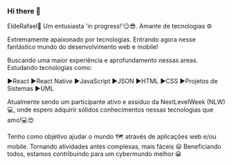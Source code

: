 ### Hi there 👋

EldeRafael🤚 Um entusiasta 'in progress!'😏😎. Amante de tecnologias ⚙ 

Extremamente apaixonado por tecnologias. Entrando agora nesse fantástico mundo do desenvolvimento web e mobile!

Buscando uma maior experiência e aprofundamento nessas areas. Estudando tecnologias como:

▶️React
▶️React Native
▶️JavaScript
▶️JSON
▶️HTML
▶️CSS
▶️Projetos de Sistemas
▶️UML

Atualmente sendo um participante ativo e assiduo da NextLevelWeek (NLW) 💻, onde espero adquirir sólidos conhecimentos nessas tecnologias que amo!💻😍

Tenho como objetivo ajudar o mundo 🗺 através de aplicações web e/ou mobile. Tornando atividades antes complexas, mais fáceis :smiley:
Beneficiando todos, estamos contribuindo para um cybermundo melhor 😀
